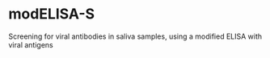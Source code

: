 # modELISA-S
Screening for viral antibodies in saliva samples, using a modified ELISA with viral antigens
